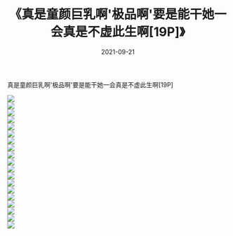 ﻿---
layout: post
title:  《真是童颜巨乳啊'极品啊'要是能干她一会真是不虚此生啊[19P]》
date:   2021-09-21
img: http://imgx.orgx.ga/漏D/2021/真是童颜巨乳啊'极品啊'要是能干她一会真是不虚此生啊[19P]/000.jpg
categories: [美女, 清纯, 唯美]
---

真是童颜巨乳啊'极品啊'要是能干她一会真是不虚此生啊[19P]

  ![](http://imgx.orgx.ga/漏D/2021/真是童颜巨乳啊'极品啊'要是能干她一会真是不虚此生啊[19P]/001.jpg) <br> ![](http://imgx.orgx.ga/漏D/2021/真是童颜巨乳啊'极品啊'要是能干她一会真是不虚此生啊[19P]/002.jpg) <br> ![](http://imgx.orgx.ga/漏D/2021/真是童颜巨乳啊'极品啊'要是能干她一会真是不虚此生啊[19P]/003.jpg) <br> ![](http://imgx.orgx.ga/漏D/2021/真是童颜巨乳啊'极品啊'要是能干她一会真是不虚此生啊[19P]/004.jpg) <br> ![](http://imgx.orgx.ga/漏D/2021/真是童颜巨乳啊'极品啊'要是能干她一会真是不虚此生啊[19P]/005.jpg) <br> ![](http://imgx.orgx.ga/漏D/2021/真是童颜巨乳啊'极品啊'要是能干她一会真是不虚此生啊[19P]/006.jpg) <br> ![](http://imgx.orgx.ga/漏D/2021/真是童颜巨乳啊'极品啊'要是能干她一会真是不虚此生啊[19P]/007.jpg) <br> ![](http://imgx.orgx.ga/漏D/2021/真是童颜巨乳啊'极品啊'要是能干她一会真是不虚此生啊[19P]/008.jpg) <br> ![](http://imgx.orgx.ga/漏D/2021/真是童颜巨乳啊'极品啊'要是能干她一会真是不虚此生啊[19P]/009.jpg) <br> ![](http://imgx.orgx.ga/漏D/2021/真是童颜巨乳啊'极品啊'要是能干她一会真是不虚此生啊[19P]/010.jpg) <br> ![](http://imgx.orgx.ga/漏D/2021/真是童颜巨乳啊'极品啊'要是能干她一会真是不虚此生啊[19P]/011.jpg) <br> ![](http://imgx.orgx.ga/漏D/2021/真是童颜巨乳啊'极品啊'要是能干她一会真是不虚此生啊[19P]/012.jpg) <br> ![](http://imgx.orgx.ga/漏D/2021/真是童颜巨乳啊'极品啊'要是能干她一会真是不虚此生啊[19P]/013.jpg) <br> ![](http://imgx.orgx.ga/漏D/2021/真是童颜巨乳啊'极品啊'要是能干她一会真是不虚此生啊[19P]/014.jpg) <br> ![](http://imgx.orgx.ga/漏D/2021/真是童颜巨乳啊'极品啊'要是能干她一会真是不虚此生啊[19P]/015.jpg) <br> ![](http://imgx.orgx.ga/漏D/2021/真是童颜巨乳啊'极品啊'要是能干她一会真是不虚此生啊[19P]/016.jpg) <br> ![](http://imgx.orgx.ga/漏D/2021/真是童颜巨乳啊'极品啊'要是能干她一会真是不虚此生啊[19P]/017.jpg) <br> ![](http://imgx.orgx.ga/漏D/2021/真是童颜巨乳啊'极品啊'要是能干她一会真是不虚此生啊[19P]/018.jpg) <br> ![](http://imgx.orgx.ga/漏D/2021/真是童颜巨乳啊'极品啊'要是能干她一会真是不虚此生啊[19P]/019.jpg) <br>